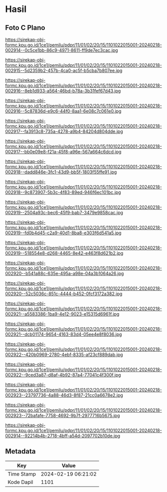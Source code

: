 # Hasil

## Foto C Plano

https://sirekap-obj-formc.kpu.go.id/1ce1/pemilu/pdpr/11/01/02/20/15/1101022015001-20240218-002914--0c5ce1bb-86c9-4971-8611-ff9de7ec3cac.jpg

https://sirekap-obj-formc.kpu.go.id/1ce1/pemilu/pdpr/11/01/02/20/15/1101022015001-20240218-002915--5d2359b2-457b-4ca0-ac5f-b5cba7b807ee.jpg

https://sirekap-obj-formc.kpu.go.id/1ce1/pemilu/pdpr/11/01/02/20/15/1101022015001-20240218-002916--8eb1d933-a564-46bd-b78a-3b31fef67d43.jpg

https://sirekap-obj-formc.kpu.go.id/1ce1/pemilu/pdpr/11/01/02/20/15/1101022015001-20240218-002916--5c87836d-e9c6-44f0-8aa1-6e08c7c061e0.jpg

https://sirekap-obj-formc.kpu.go.id/1ce1/pemilu/pdpr/11/01/02/20/15/1101022015001-20240218-002917--fa3913c8-735a-4278-a9b4-84204d804dde.jpg

https://sirekap-obj-formc.kpu.go.id/1ce1/pemilu/pdpr/11/01/02/20/15/1101022015001-20240218-002917--bb0e09e8-f21a-45f8-a96e-567a664c6dcd.jpg

https://sirekap-obj-formc.kpu.go.id/1ce1/pemilu/pdpr/11/01/02/20/15/1101022015001-20240218-002918--dadd846e-3fc1-43d9-bb5f-1803f55ffe91.jpg

https://sirekap-obj-formc.kpu.go.id/1ce1/pemilu/pdpr/11/01/02/20/15/1101022015001-20240218-002918--9c873907-5b3c-4f83-89ed-946f6ec101bc.jpg

https://sirekap-obj-formc.kpu.go.id/1ce1/pemilu/pdpr/11/01/02/20/15/1101022015001-20240218-002919--2504a93c-bec6-45f9-bab7-3479e9858cac.jpg

https://sirekap-obj-formc.kpu.go.id/1ce1/pemilu/pdpr/11/01/02/20/15/1101022015001-20240218-002919--fd0b4d45-c2a9-40d1-8ba8-e303f6d541a5.jpg

https://sirekap-obj-formc.kpu.go.id/1ce1/pemilu/pdpr/11/01/02/20/15/1101022015001-20240218-002919--518554e8-d268-4465-8e42-e463f8d621b2.jpg

https://sirekap-obj-formc.kpu.go.id/1ce1/pemilu/pdpr/11/01/02/20/15/1101022015001-20240218-002920--b541a88c-635e-495a-a98e-04a3b1064a26.jpg

https://sirekap-obj-formc.kpu.go.id/1ce1/pemilu/pdpr/11/01/02/20/15/1101022015001-20240218-002920--52c5036c-851c-4444-b452-0fcf3172a382.jpg

https://sirekap-obj-formc.kpu.go.id/1ce1/pemilu/pdpr/11/01/02/20/15/1101022015001-20240218-002921--a5583386-1ba9-4e12-9023-e15315d6961f.jpg

https://sirekap-obj-formc.kpu.go.id/1ce1/pemilu/pdpr/11/01/02/20/15/1101022015001-20240218-002921--dcb01174-9654-4163-83d4-05ee4e8f8036.jpg

https://sirekap-obj-formc.kpu.go.id/1ce1/pemilu/pdpr/11/01/02/20/15/1101022015001-20240218-002922--420b0969-2780-4ebf-8335-af23cf889dab.jpg

https://sirekap-obj-formc.kpu.go.id/1ce1/pemilu/pdpr/11/01/02/20/15/1101022015001-20240218-002922--9ced3a87-d8af-4b92-87a4-77041c4f300f.jpg

https://sirekap-obj-formc.kpu.go.id/1ce1/pemilu/pdpr/11/01/02/20/15/1101022015001-20240218-002923--23797736-4a88-46d3-8f87-21cc0a6678e2.jpg

https://sirekap-obj-formc.kpu.go.id/1ce1/pemilu/pdpr/11/01/02/20/15/1101022015001-20240218-002923--72bafafe-7758-4692-9b7f-2977716b5675.jpg

https://sirekap-obj-formc.kpu.go.id/1ce1/pemilu/pdpr/11/01/02/20/15/1101022015001-20240218-002914--92214b4b-2718-4bff-a54d-2097702b10de.jpg


## Metadata

| Key        | Value               |
| ---------- | ------------------- |
| Time Stamp | 2024-02-19 06:21:02 |
| Kode Dapil | 1101                |



